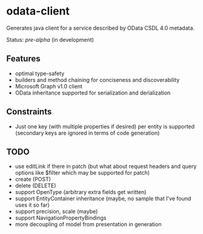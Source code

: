 # odata-client
Generates java client for a service described by OData CSDL 4.0 metadata.

Status: *pre-alpha* (in development)

## Features
* optimal type-safety
* builders and method chaining for conciseness and discoverability
* Microsoft Graph v1.0 client
* OData inheritance supported for serialization and derialization

## Constraints
* Just one key (with multiple properties if desired) per entity is supported (secondary keys are ignored in terms of code generation)

## TODO
* use editLink if there in patch (but what about request headers and query options like $filter which may be supported for patch)
* create (POST)
* delete (DELETE)
* support OpenType (arbitrary extra fields get written)
* support EntityContainer inheritance (maybe, no sample that I've found uses it so far)
* support precision, scale (maybe)
* support NavigationPropertyBindings
* more decoupling of model from presentation in generation

